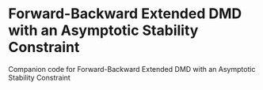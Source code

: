 # Forward-Backward Extended DMD with an Asymptotic Stability Constraint

Companion code for Forward-Backward Extended DMD with an Asymptotic Stability Constraint
